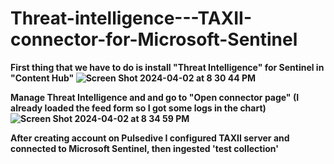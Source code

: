 # Threat-intelligence---TAXII-connector-for-Microsoft-Sentinel

<b>First thing that we have to do is install "Threat Intelligence" for Sentinel in "Content Hub"<b>
![Screen Shot 2024-04-02 at 8 30 44 PM](https://github.com/AndrewTanga/Threat-intelligence---TAXII-connector-for-Microsoft-Sentinel/assets/93886645/b5bbaff1-fd96-4b1b-945e-6b402cbb7604)

<b>Manage Threat Intelligence and and go to "Open connector page" (I already loaded the feed form so I got some logs in the chart)<b>
![Screen Shot 2024-04-02 at 8 34 59 PM](https://github.com/AndrewTanga/Threat-intelligence---TAXII-connector-for-Microsoft-Sentinel/assets/93886645/0187327e-ef21-42e1-8cc8-2134d60df2f1)

<b>After creating account on Pulsedive I configured TAXII server and connected to Microsoft Sentinel, then ingested 'test collection'<b>
